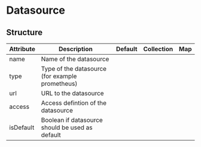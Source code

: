 # Datasource 
 

## Structure 
 

| Attribute | Description                                      | Default | Collection | Map  |
| --------- | ------------------------------------------------ | ------- | ---------- | ---  |
| name      | Name of the datasource                           |         |            |      |
| type      | Type of the datasource (for example prometheus)  |         |            |      |
| url       | URL to the datasource                            |         |            |      |
| access    | Access defintion of the datasource               |         |            |      |
| isDefault | Boolean if datasource should be used as default  |         |            |      |